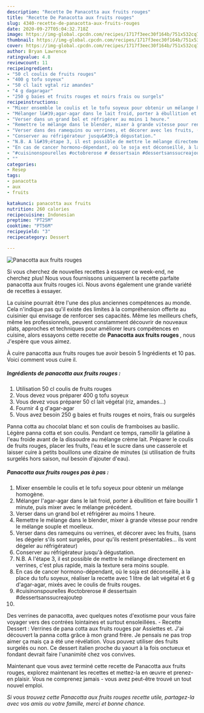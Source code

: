```yaml
---
description: "Recette De Panacotta aux fruits rouges"
title: "Recette De Panacotta aux fruits rouges"
slug: 4340-recette-de-panacotta-aux-fruits-rouges
date: 2020-09-27T05:04:32.718Z
image: https://img-global.cpcdn.com/recipes/1717f3eec30f164b/751x532cq70/panacotta-aux-fruits-rouges-photo-principale-de-la-recette.jpg
thumbnail: https://img-global.cpcdn.com/recipes/1717f3eec30f164b/751x532cq70/panacotta-aux-fruits-rouges-photo-principale-de-la-recette.jpg
cover: https://img-global.cpcdn.com/recipes/1717f3eec30f164b/751x532cq70/panacotta-aux-fruits-rouges-photo-principale-de-la-recette.jpg
author: Bryan Lawrence
ratingvalue: 4.8
reviewcount: 11
recipeingredient:
- "50 cl coulis de fruits rouges"
- "400 g tofu soyeux"
- "50 cl lait vgtal riz amandes"
- "4 g dagaragar"
- "250 g baies et fruits rouges et noirs frais ou surgels"
recipeinstructions:
- "Mixer ensemble le coulis et le tofu soyeux pour obtenir un mélange homogène."
- "Mélanger l&#39;agar-agar dans le lait froid, porter à ébullition et faire bouillir 1 minute, puis mixer avec le mélange précédent."
- "Verser dans un grand bol et réfrigérer au moins 1 heure."
- "Remettre le mélange dans le blender, mixer à grande vitesse pour rendre le mélange souple et moelleux."
- "Verser dans des ramequins ou verrines, et décorer avec les fruits, (sans les dégeler s&#39;ils sont surgelés, pour qu&#39;ils restent présentables... ils vont dégeler au réfrigérateur)"
- "Conserver au réfrigérateur jusqu&#39;à dégustation."
- "N.B. A l&#39;étape 3, il est possible de mettre le mélange directement en verrines, c&#39;est plus rapide, mais la texture sera moins souple."
- "En cas de cancer hormono-dépendant, où le soja est déconseillé, à la place du tofu soyeux, réaliser la recette avec 1 litre de lait végétal et 6 g d&#39;agar-agar, mixés avec le coulis de fruits rouges."
- "#cuisinonspourelles #octobrerose # dessertsain #dessertsanssucreajoutep"
- ""
categories:
- Resep
tags:
- panacotta
- aux
- fruits

katakunci: panacotta aux fruits 
nutrition: 260 calories
recipecuisine: Indonesian
preptime: "PT25M"
cooktime: "PT56M"
recipeyield: "3"
recipecategory: Dessert

---
```



![Panacotta aux fruits rouges](https://img-global.cpcdn.com/recipes/1717f3eec30f164b/751x532cq70/panacotta-aux-fruits-rouges-photo-principale-de-la-recette.jpg)

Si vous cherchez de nouvelles recettes à essayer ce week-end, ne cherchez plus! Nous vous fournissons uniquement la recette parfaite panacotta aux fruits rouges ici. Nous avons également une grande variété de recettes à essayer.

La cuisine pourrait être l'une des plus anciennes compétences au monde. Cela n'indique pas qu'il existe des limites à la compréhension offerte au cuisinier qui envisage de renforcer ses capacités. Même les meilleurs chefs, même les professionnels, peuvent constamment découvrir de nouveaux plats, approches et techniques pour améliorer leurs compétences en cuisine, alors essayons cette recette de <strong> Panacotta aux fruits rouges </strong>, nous J'espère que vous aimez.

<!--inarticleads1-->

À cuire panacotta aux fruits rouges tue avoir besoin 5 Ingrédients et 10 pas. Voici comment vous cuire il.

##### Ingrédients de panacotta aux fruits rouges :

1. Utilisation 50 cl coulis de fruits rouges
1. Vous devez vous préparer 400 g tofu soyeux
1. Vous devez vous préparer 50 cl lait végétal (riz, amandes...)
1. Fournir 4 g d&#39;agar-agar
1. Vous avez besoin 250 g baies et fruits rouges et noirs, frais ou surgelés


Panna cotta au chocolat blanc et son coulis de framboises au basilic. Légère panna cotta et son coulis. Pendant ce temps, ramollir la gélatine à l&#39;eau froide avant de la dissoudre au mélange crème lait. Préparer le coulis de fruits rouges, placer les fruits, l&#39;eau et le sucre dans une casserole et laisser cuire à petits bouillons une dizaine de minutes (si utilisation de fruits surgelés hors saison, nul besoin d&#39;ajouter d&#39;eau). 

<!--inarticleads2-->

##### Panacotta aux fruits rouges pas à pas :

1. Mixer ensemble le coulis et le tofu soyeux pour obtenir un mélange homogène.
1. Mélanger l&#39;agar-agar dans le lait froid, porter à ébullition et faire bouillir 1 minute, puis mixer avec le mélange précédent.
1. Verser dans un grand bol et réfrigérer au moins 1 heure.
1. Remettre le mélange dans le blender, mixer à grande vitesse pour rendre le mélange souple et moelleux.
1. Verser dans des ramequins ou verrines, et décorer avec les fruits, (sans les dégeler s&#39;ils sont surgelés, pour qu&#39;ils restent présentables... ils vont dégeler au réfrigérateur)
1. Conserver au réfrigérateur jusqu&#39;à dégustation.
1. N.B. A l&#39;étape 3, il est possible de mettre le mélange directement en verrines, c&#39;est plus rapide, mais la texture sera moins souple.
1. En cas de cancer hormono-dépendant, où le soja est déconseillé, à la place du tofu soyeux, réaliser la recette avec 1 litre de lait végétal et 6 g d&#39;agar-agar, mixés avec le coulis de fruits rouges.
1. #cuisinonspourelles #octobrerose # dessertsain #dessertsanssucreajoutep
1. 


Des verrines de panacotta, avec quelques notes d&#39;exotisme pour vous faire voyager vers des contrées lointaines et surtout ensoleillées. - Recette Dessert : Verrines de pana cotta aux fruits rouges par Assiettes et. J&#39;ai découvert la panna cotta grâce à mon grand frère. Je pensais ne pas trop aimer ça mais ça a été une révélation. Vous pouvez utiliser des fruits surgelés ou non. Ce dessert italien proche du yaourt à la fois onctueux et fondant devrait faire l&#39;unanimité chez vos convives. 

<!--inarticleads1-->

<p>
Maintenant que vous avez terminé cette recette de Panacotta aux fruits rouges, explorez maintenant les recettes et mettez-la en œuvre et prenez-en plaisir. Vous ne comprenez jamais - vous avez peut-être trouvé un tout nouvel emploi.
</p>

<p>
<i>Si vous trouvez cette Panacotta aux fruits rouges recette utile, partagez-la avec vos amis ou votre famille, merci et bonne chance.</i>
</p>
